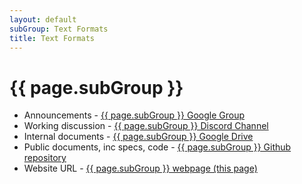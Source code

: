 ```yaml
---
layout: default
subGroup: Text Formats
title: Text Formats
---
```


# {{ page.subGroup }}

- Announcements - [ {{ page.subGroup }} Google Group](https://groups.google.com/a/bswg.org/g/text-formats)
- Working discussion - [ {{ page.subGroup }} Discord Channel](https://discord.gg/KSYKBBmup9)
- Internal documents - [ {{ page.subGroup }} Google Drive](https://drive.google.com/drive/u/1/folders/1h9Bn4K3_K7sML88fClPMWwV8QrdShN64)
- Public documents, inc specs, code - [ {{ page.subGroup }} Github repository](https://github.com/theBSWG/text-formats)
- Website URL - [ {{ page.subGroup }} webpage (this page)](https://bswg.org/text-formats)
